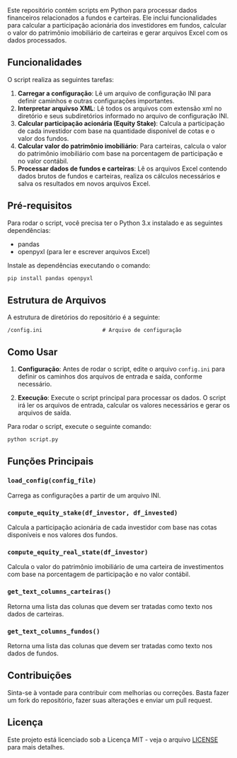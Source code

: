 
Este repositório contém scripts em Python para processar dados financeiros relacionados a fundos e carteiras. Ele inclui funcionalidades para calcular a participação acionária dos investidores em fundos, calcular o valor do patrimônio imobiliário de carteiras e gerar arquivos Excel com os dados processados.

## Funcionalidades

O script realiza as seguintes tarefas:

1. **Carregar a configuração**: Lê um arquivo de configuração INI para definir caminhos e outras configurações importantes.
1. **Interpretar arquivso XML**: Lê todos os arquivos com extensão xml no diretório e seus subdiretórios informado no arquivo de configuração INI.
1. **Calcular participação acionária (Equity Stake)**: Calcula a participação de cada investidor com base na quantidade disponível de cotas e o valor dos fundos.
1. **Calcular valor do patrimônio imobiliário**: Para carteiras, calcula o valor do patrimônio imobiliário com base na porcentagem de participação e no valor contábil.
1. **Processar dados de fundos e carteiras**: Lê os arquivos Excel contendo dados brutos de fundos e carteiras, realiza os cálculos necessários e salva os resultados em novos arquivos Excel.

## Pré-requisitos

Para rodar o script, você precisa ter o Python 3.x instalado e as seguintes dependências:

- pandas
- openpyxl (para ler e escrever arquivos Excel)

Instale as dependências executando o comando:

```bash
pip install pandas openpyxl
```

## Estrutura de Arquivos

A estrutura de diretórios do repositório é a seguinte:

```
/config.ini                   # Arquivo de configuração
```

## Como Usar

1. **Configuração**: Antes de rodar o script, edite o arquivo `config.ini` para definir os caminhos dos arquivos de entrada e saída, conforme necessário.

1. **Execução**: Execute o script principal para processar os dados. O script irá ler os arquivos de entrada, calcular os valores necessários e gerar os arquivos de saída.

Para rodar o script, execute o seguinte comando:

```bash
python script.py
```

## Funções Principais

### `load_config(config_file)`
Carrega as configurações a partir de um arquivo INI.

### `compute_equity_stake(df_investor, df_invested)`
Calcula a participação acionária de cada investidor com base nas cotas disponíveis e nos valores dos fundos.

### `compute_equity_real_state(df_investor)`
Calcula o valor do patrimônio imobiliário de uma carteira de investimentos com base na porcentagem de participação e no valor contábil.

### `get_text_columns_carteiras()`
Retorna uma lista das colunas que devem ser tratadas como texto nos dados de carteiras.

### `get_text_columns_fundos()`
Retorna uma lista das colunas que devem ser tratadas como texto nos dados de fundos.

## Contribuições

Sinta-se à vontade para contribuir com melhorias ou correções. Basta fazer um fork do repositório, fazer suas alterações e enviar um pull request.

## Licença

Este projeto está licenciado sob a Licença MIT - veja o arquivo [LICENSE](LICENSE) para mais detalhes.

